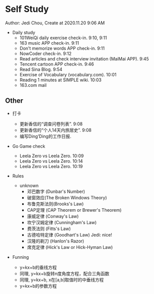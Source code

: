 # Self Study

Author: Jedi Chou, Create at 2020.11.20 9:06 AM

* Daily study
  * 101WeiQi daily exercise check-in. 9:10, 9:11
  * 163 music APP check-in. 9:11
  * Don't memorize words APP check-in. 9:11
  * NowCoder check-in. 9:12
  * Read articles and check interview invitation (MaiMai APP). 9:45
  * Tencent cartoon APP check-in. 9:46
  * Read Sina Blog. 9:54
  * Exercise of Vocabulary (vocabulary.com). 10:01
  * Reading 1 minutes at SIMPLE wiki. 10:03
  * 163.com mail

## Other

* 打卡
  * 更新香信的“调查问卷列表”. 9:08
  * 更新香信的“个人14天内旅居史”. 9:08
  * 编写Ding’Ding的工作日报.

* Go Game check
  * Leela Zero vs Leela Zero. 10:09
  * Leela Zero vs Leela Zero. 10:14
  * Leela Zero vs Leela Zero. 10:19

* Rules
  * unknown
    * 邓巴数字 (Dunbar's Number)
    * 破窗效应(The Broken Windows Theory)
    * 布鲁克斯法则(Brooks's Law)
    * CAP定理 (CAP Theorem or Brewer's Theorem)
    * 康威定律 (Conway's Law)
    * 坎宁汉姆定律 (Cunningham's Law)
    * 费茨法则 (Fitts's Law)
    * 古德哈特定律 (Goodhart's Law) Jedi: nice!
    * 汉隆的剃刀 (Hanlon's Razor)
    * 席克定律 (Hick's Law or Hick-Hyman Law)

* Funning
  * y=kx+b的垂线方程
  * 同理, y=kx+b旋转n度角度方程，配合三角函数
  * 同理, y=kx+b, x在[a,b]取值时的中垂线方程
  * y=kx+b的参数方程
